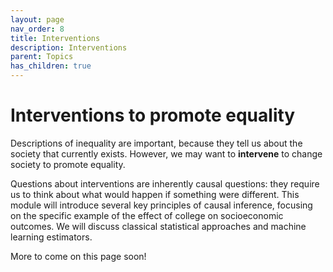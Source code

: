 ```yaml
---
layout: page
nav_order: 8
title: Interventions
description: Interventions
parent: Topics
has_children: true
---
```


# Interventions to promote equality

Descriptions of inequality are important, because they tell us about the society that currently exists. However, we may want to **intervene** to change society to promote equality.

Questions about interventions are inherently causal questions: they require us to think about what would happen if something were different. This module will introduce several key principles of causal inference, focusing on the specific example of the effect of college on socioeconomic outcomes. We will discuss classical statistical approaches and machine learning estimators.

More to come on this page soon!